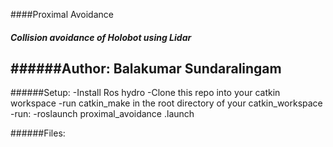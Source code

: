 ####Proximal Avoidance
##### Collision avoidance of Holobot using Lidar
######Author: Balakumar Sundaralingam
-----------------------------------------------------------
######Setup:
-Install Ros hydro
-Clone this repo into your catkin workspace
-run catkin_make in the root directory of your catkin_workspace
-run:
  -roslaunch proximal_avoidance .launch


######Files:





